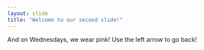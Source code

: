 ```yaml
---
layout: slide
title: "Welcome to our second slide!"
---
```

And on Wednesdays, we wear pink!
Use the left arrow to go back!
